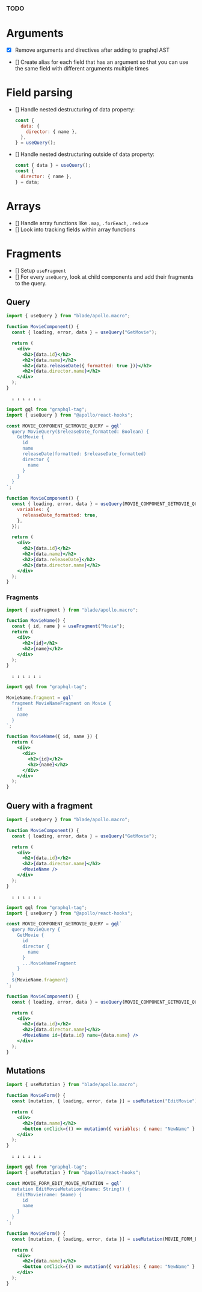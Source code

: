 ### TODO

# Arguments

- [x] Remove arguments and directives after adding to graphql AST
- [] Create alias for each field that has an argument so that you can use the same field with different arguments multiple times

# Field parsing

- [] Handle nested destructuring of data property:
  ```js
  const {
    data: {
      director: { name },
    },
  } = useQuery();
  ```
- [] Handle nested destructuring outside of data property:
  ```js
  const { data } = useQuery();
  const {
    director: { name },
  } = data;
  ```

# Arrays

- [] Handle array functions like `.map`, `.forEeach`, `.reduce`
- [] Look into tracking fields within array functions

# Fragments

- [] Setup `useFragment`
- [] For every `useQuery`, look at child components and add their fragments to the query.

## Query

```jsx
import { useQuery } from "blade/apollo.macro";

function MovieComponent() {
  const { loading, error, data } = useQuery("GetMovie");

  return (
    <div>
      <h2>{data.id}</h2>
      <h2>{data.name}</h2>
      <h2>{data.releaseDate({ formatted: true })}</h2>
      <h2>{data.director.name}</h2>
    </div>
  );
}
```

      ↓ ↓ ↓ ↓ ↓ ↓

```jsx
import gql from "graphql-tag";
import { useQuery } from "@apollo/react-hooks";

const MOVIE_COMPONENT_GETMOVIE_QUERY = gql`
  query MovieQuery($releaseDate_formatted: Boolean) {
    GetMovie {
      id
      name
      releaseDate(formatted: $releaseDate_formatted)
      director {
        name
      }
    }
  }
`;

function MovieComponent() {
  const { loading, error, data } = useQuery(MOVIE_COMPONENT_GETMOVIE_QUERY, {
    variables: {
      releaseDate_formatted: true,
    },
  });

  return (
    <div>
      <h2>{data.id}</h2>
      <h2>{data.name}</h2>
      <h2>{data.releaseDate}</h2>
      <h2>{data.director.name}</h2>
    </div>
  );
}
```

### Fragments

```jsx
import { useFragment } from "blade/apollo.macro";

function MovieName() {
  const { id, name } = useFragment("Movie");
  return (
    <div>
      <h2>{id}</h2>
      <h2>{name}</h2>
    </div>
  );
}
```

      ↓ ↓ ↓ ↓ ↓ ↓

```jsx
import gql from "graphql-tag";

MovieName.fragment = gql`
  fragment MovieNameFragment on Movie {
    id
    name
  }
`;

function MovieName({ id, name }) {
  return (
    <div>
      <div>
        <h2>{id}</h2>
        <h2>{name}</h2>
      </div>
    </div>
  );
}
```

## Query with a fragment

```jsx
import { useQuery } from "blade/apollo.macro";

function MovieComponent() {
  const { loading, error, data } = useQuery("GetMovie");

  return (
    <div>
      <h2>{data.id}</h2>
      <h2>{data.director.name}</h2>
      <MovieName />
    </div>
  );
}
```

      ↓ ↓ ↓ ↓ ↓ ↓

```jsx
import gql from "graphql-tag";
import { useQuery } from "@apollo/react-hooks";

const MOVIE_COMPONENT_GETMOVIE_QUERY = gql`
  query MovieQuery {
    GetMovie {
      id
      director {
        name
      }
      ...MovieNameFragment
    }
  }
  ${MovieName.fragment}
`;

function MovieComponent() {
  const { loading, error, data } = useQuery(MOVIE_COMPONENT_GETMOVIE_QUERY);

  return (
    <div>
      <h2>{data.id}</h2>
      <h2>{data.director.name}</h2>
      <MovieName id={data.id} name={data.name} />
    </div>
  );
}
```

## Mutations

```jsx
import { useMutation } from "blade/apollo.macro";

function MovieForm() {
  const [mutation, { loading, error, data }] = useMutation("EditMovie");

  return (
    <div>
      <h2>{data.name}</h2>
      <button onClick={() => mutation({ variables: { name: "NewName" } })} />
    </div>
  );
}
```

      ↓ ↓ ↓ ↓ ↓ ↓

```jsx
import gql from "graphql-tag";
import { useMutation } from "@apollo/react-hooks";

const MOVIE_FORM_EDIT_MOVIE_MUTATION = gql`
  mutation EditMovieMutation($name: String!) {
    EditMovie(name: $name) {
      id
      name
    }
  }
`;

function MovieForm() {
  const [mutation, { loading, error, data }] = useMutation(MOVIE_FORM_EDIT_MOVIE_MUTATION);

  return (
    <div>
      <h2>{data.name}</h2>
      <button onClick={() => mutation({ variables: { name: "NewName" } })} />
    </div>
  );
}
```
